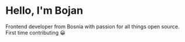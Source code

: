 # Hello, I'm Bojan

Frontend developer from Bosnia with passion for all things open source.
First time contributing 😀
